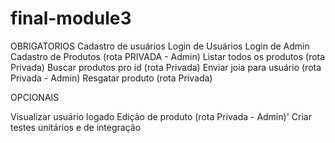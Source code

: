 # final-module3
OBRIGATORIOS
 Cadastro de usuários
 Login de Usuários
 Login de Admin
 Cadastro de Produtos (rota PRIVADA - Admin)
 Listar todos os produtos (rota Privada)
 Buscar produtos pro id (rota Privada)
 Enviar joia para usuário (rota Privada - Admin)
 Resgatar produto (rota Privada)



 OPCIONAIS

 Visualizar usuário logado
 Edição de produto (rota Privada - Admin)'
 Criar testes unitários e de integração